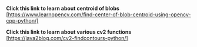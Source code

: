 **Click this link to learn about centroid of blobs**
[https://www.learnopencv.com/find-center-of-blob-centroid-using-opencv-cpp-python/]

**Click this link to learn about various cv2 functions**
[https://java2blog.com/cv2-findcontours-python/]
